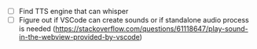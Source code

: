 - [ ] Find TTS engine that can whisper
- [ ] Figure out if VSCode can create sounds or if standalone audio process is needed (https://stackoverflow.com/questions/61118647/play-sound-in-the-webview-provided-by-vscode)

